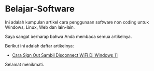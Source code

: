 # Belajar-Software

Ini adalah kumpulan artikel cara penggunaan software non coding untuk Windows, Linux, Web dan lain-lain.

Saya sangat berharap bahwa Anda membaca semua artikelnya.

Berikut ini adalah daftar artikelnya:

-   [Cara Sign Out Sambil Disconnect WiFi Di Windows 11](https://github.com/rakifsul/Belajar-Software/blob/main/Cara-Sign-Out-Sambil-Disconnect-WiFi-Di-Windows-11.md)

Selamat menikmati.
